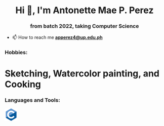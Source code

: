 <h1 align="center">Hi 👋, I'm Antonette Mae P. Perez</h1>
<h3 align="center">from batch 2022, taking Computer Science</h3>

- 📫 How to reach me **apperez4@up.edu.ph**

<h3 align="left">Hobbies:</h3>
<p align="left">
</p>
<h1 align="left">Sketching, Watercolor painting, and Cooking</h1>

<h3 align="left">Languages and Tools:</h3>
<p align="left"> <a href="https://www.cprogramming.com/" target="_blank" rel="noreferrer"> <img src="https://raw.githubusercontent.com/devicons/devicon/master/icons/c/c-original.svg" alt="c" width="40" height="40"/> </a> </p>

